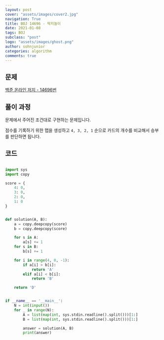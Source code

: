 ```yaml
---
layout: post
cover: "assets/images/cover2.jpg"
navigation: True
title: BOJ 14696 - 딱지놀이
date: 2021-01-08
tags: BOJ
subclass: "post"
logo: "assets/images/ghost.png"
author: sohnjunior
categories: algorithm
comments: true
---
```


## 문제

[백준 온라인 저지 - 14696번](https://www.acmicpc.net/problem/14696)

## 풀이 과정

문제에서 주어진 조건대로 구현하는 문제입니다.

점수를 기록하기 위한 맵을 생성하고 `4, 3, 2, 1` 순으로 카드의 개수를 비교해서 승부를 판단하면 됩니다.

## 코드

```python

import sys
import copy

score = {
    4: 0,
    3: 0,
    2: 0,
    1: 0
}


def solution(A, B):
    a = copy.deepcopy(score)
    b = copy.deepcopy(score)

    for s in A:
        a[s] += 1
    for s in B:
        b[s] += 1

    for i in range(4, 0, -1):
        if a[i] > b[i]:
            return 'A'
        elif a[i] < b[i]:
            return 'B'

    return 'D'


if __name__ == '__main__':
    N = int(input())
    for _ in range(N):
        A = list(map(int, sys.stdin.readline().split()))[1:]
        B = list(map(int, sys.stdin.readline().split()))[1:]

        answer = solution(A, B)
        print(answer)

```
